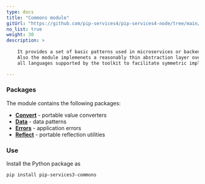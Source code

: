 ```yaml
---
type: docs
title: "Commons module"
gitUrl: "https://github.com/pip-services4/pip-services4-node/tree/main/pip-services4-commons-node"
no_list: true
weight: 30
description: > 
 
    It provides a set of basic patterns used in microservices or backend services.
    Also the module implemenets a reasonably thin abstraction layer over most fundamental functions across
    all languages supported by the toolkit to facilitate symmetric implementation.

---
```



### Packages

The module contains the following packages:

* [**Convert**](convert) - portable value converters
* [**Data**](data) - data patterns
* [**Errors**](errors) - application errors
* [**Reflect**](reflect) - portable reflection utilities



### Use

Install the Python package as
```bash
pip install pip-services3-commons
```
